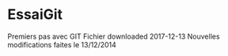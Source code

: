 # EssaiGit
Premiers pas avec GIT
 Fichier downloaded 2017-12-13
 Nouvelles modifications faites le 13/12/2014
